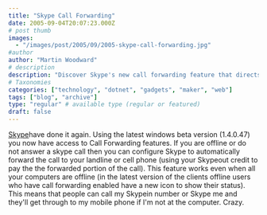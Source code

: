 ```yaml
---
title: "Skype Call Forwarding"
date: 2005-09-04T20:07:23.000Z
# post thumb
images:
  - "/images/post/2005/09/2005-skype-call-forwarding.jpg"
#author
author: "Martin Woodward"
# description
description: "Discover Skype's new call forwarding feature that directs missed calls to your landline or mobile, even when you're offline."
# Taxonomies
categories: ["technology", "dotnet", "gadgets", "maker", "web"]
tags: ["blog", "archive"]
type: "regular" # available type (regular or featured)
draft: false
---
```


[Skype](http://www.anrdoezrs.net/click-1724271-10386659)have done it again. Using the latest windows beta version (1.4.0.47) you now have access to Call Forwarding features. If you are offline or do not answer a skype call then you can configure Skype to automatically forward the call to your landline or cell phone (using your Skypeout credit to pay the the forwarded portion of the call). This feature works even when all your computers are offline (in the latest version of the clients offline users who have call forwarding enabled have a new icon to show their status). This means that people can call my Skypein number or Skype me and they'll get through to my mobile phone if I'm not at the computer. Crazy.
